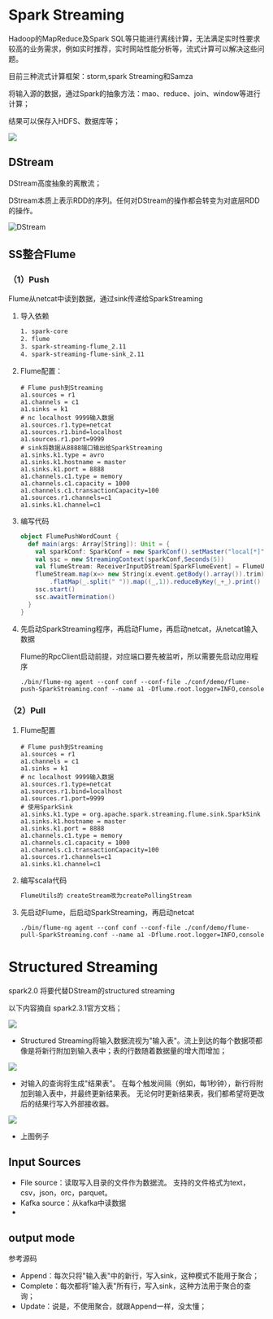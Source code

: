 # Spark Streaming

Hadoop的MapReduce及Spark SQL等只能进行离线计算，无法满足实时性要求较高的业务需求，例如实时推荐，实时网站性能分析等，流式计算可以解决这些问题。

目前三种流式计算框架：storm,spark Streaming和Samza

将输入源的数据，通过Spark的抽象方法：mao、reduce、join、window等进行计算；

结果可以保存入HDFS、数据库等；

![](C:/Users/whr/Desktop/Spark/image/streaming.png)

## DStream

DStream高度抽象的离散流；

DStream本质上表示RDD的序列。任何对DStream的操作都会转变为对底层RDD的操作。

![DStream](C:/Users/whr/Desktop/Spark/image/DStream.png)

## SS整合Flume

### （1）Push

Flume从netcat中读到数据，通过sink传递给SparkStreaming

1. 导入依赖

   ```xml
   1. spark-core
   2. flume
   3. spark-streaming-flume_2.11 
   4. spark-streaming-flume-sink_2.11
   ```

2. Flume配置：

   ```properties
   # Flume push到Streaming
   a1.sources = r1
   a1.channels = c1
   a1.sinks = k1
   # nc localhost 9999输入数据
   a1.sources.r1.type=netcat
   a1.sources.r1.bind=localhost
   a1.sources.r1.port=9999
   # sink将数据从8888端口输出给SparkStreaming
   a1.sinks.k1.type = avro
   a1.sinks.k1.hostname = master
   a1.sinks.k1.port = 8888
   a1.channels.c1.type = memory
   a1.channels.c1.capacity = 1000
   a1.channels.c1.transactionCapacity=100
   a1.sources.r1.channels=c1
   a1.sinks.k1.channel=c1
   ```

3. 编写代码

   ```scala
   object FlumePushWordCount {
     def main(args: Array[String]): Unit = {
       val sparkConf: SparkConf = new SparkConf().setMaster("local[*]").setAppName("FlumePushWordCount")
       val ssc = new StreamingContext(sparkConf,Seconds(5))
       val flumeStream: ReceiverInputDStream[SparkFlumeEvent] = FlumeUtils.createStream(ssc,"master",8888)
       flumeStream.map(x=> new String(x.event.getBody().array()).trim)
           .flatMap(_.split(" ")).map((_,1)).reduceByKey(_+_).print()
       ssc.start()
       ssc.awaitTermination()
     }
   }
   ```

4. 先启动SparkStreaming程序，再启动Flume，再启动netcat，从netcat输入数据

   Flume的RpcClient启动前提，对应端口要先被监听，所以需要先启动应用程序

   ```shell
   ./bin/flume-ng agent --conf conf --conf-file ./conf/demo/flume-push-SparkStreaming.conf --name a1 -Dflume.root.logger=INFO,console
   ```

### （2）Pull

1. Flume配置

   ```properties
   # Flume push到Streaming
   a1.sources = r1
   a1.channels = c1
   a1.sinks = k1
   # nc localhost 9999输入数据
   a1.sources.r1.type=netcat
   a1.sources.r1.bind=localhost
   a1.sources.r1.port=9999
   # 使用SparkSink
   a1.sinks.k1.type = org.apache.spark.streaming.flume.sink.SparkSink
   a1.sinks.k1.hostname = master
   a1.sinks.k1.port = 8888
   a1.channels.c1.type = memory
   a1.channels.c1.capacity = 1000
   a1.channels.c1.transactionCapacity=100
   a1.sources.r1.channels=c1
   a1.sinks.k1.channel=c1
   ```

2. 编写scala代码

   ```scala
   FlumeUtils的 createStream改为createPollingStream
   ```

3. 先启动Flume，后启动SparkStreaming，再启动netcat

   ```shell
   ./bin/flume-ng agent --conf conf --conf-file ./conf/demo/flume-pull-SparkStreaming.conf --name a1 -Dflume.root.logger=INFO,console
   ```

# Structured Streaming

spark2.0 将要代替DStream的structured streaming

以下内容摘自 spark2.3.1官方文档；

![](C:/Users/whr/Desktop/Spark/image/ss1.PNG)

- Structured Streaming将输入数据流视为"输入表"。流上到达的每个数据项都像是将新行附加到输入表中；表的行数随着数据量的增大而增加；

![](C:/Users/whr/Desktop/Spark/image/ss2.png)

- 对输入的查询将生成"结果表"。 在每个触发间隔（例如，每1秒钟），新行将附加到输入表中，并最终更新结果表。 无论何时更新结果表，我们都希望将更改后的结果行写入外部接收器。

![](C:/Users/whr/Desktop/Spark/image/ss3.png)

- 上图例子

## Input Sources

- File source：读取写入目录的文件作为数据流。 支持的文件格式为text，csv，json，orc，parquet。
- Kafka source：从kafka中读数据
- 

## output mode

参考源码

- Append：每次只将"输入表"中的新行，写入sink，这种模式不能用于聚合；
- Complete：每次都将"输入表"所有行，写入sink，这种方法用于聚合的查询；
- Update：说是，不使用聚合，就跟Append一样，没太懂；